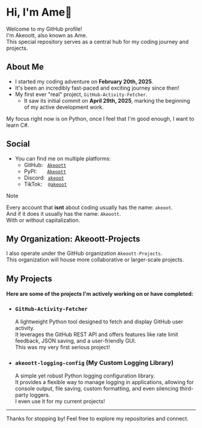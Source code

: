 # Hi, I'm Ame👋

Welcome to my GitHub profile!<br>
I'm Akeoott, also known as Ame.<br>
This special repository serves as a central hub for my coding journey and projects.

## About Me

- I started my coding adventure on **February 20th, 2025**.<br>
- It's been an incredibly fast-paced and exciting journey since then!<br>
- My first ever "real" project, `GitHub-Activity-Fetcher`.<br>
    - It saw its initial commit on **April 29th, 2025**, marking the beginning of my active development work.

My focus right now is on Python, once I feel that I'm good enough, I want to learn C#.

## Social

- You can find me on multiple platforms:<br>
    - GitHub:$~~~$[`Akeoott`](https://github.com/Akeoott)<br>
    - PyPI:$~~~~~~~$[`Akeoott`](https://pypi.org/user/Akeoott/)<br>
    - Discord:$~~$[`akeoot`](https://discord.com/users/898223580104519711)<br>
    - TikTok:$~~~~$[`@akeoot`](https://www.tiktok.com/@akeoot)<br>

> [!NOTE]
> Every account that **isnt** about coding usually has the name: `akeoot`.<br>
> And if it does it usually has the name: `Akeoott`.<br>
> With or without capitalization.<br>

## My Organization: Akeoott-Projects

I also operate under the GitHub organization `Akeoott-Projects`.<br>
This organization will house more collaborative or larger-scale projects.

## My Projects

#### Here are some of the projects I'm actively working on or have completed:

- ### `GitHub-Activity-Fetcher`

    A lightweight Python tool designed to fetch and display GitHub user activity.<br>
    It leverages the GitHub REST API and offers features like rate limit feedback, JSON saving, and a user-friendly GUI.<br>
    This was my very first serious project!

- ### `akeoott-logging-config` (My Custom Logging Library)

    A simple yet robust Python logging configuration library.<br>
    It provides a flexible way to manage logging in applications, allowing for console output, file saving, custom formatting, and even silencing third-party loggers.<br>
    I even use it for my current projects!

---

Thanks for stopping by! Feel free to explore my repositories and connect.
